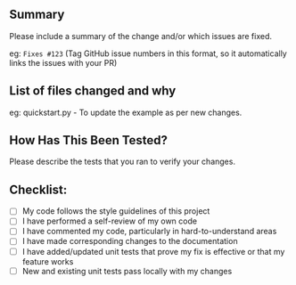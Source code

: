 ## Summary
Please include a summary of the change and/or which issues are fixed.

eg: `Fixes #123` (Tag GitHub issue numbers in this format, so it automatically links the issues with your PR)

## List of files changed and why
eg: quickstart.py - To update the example as per new changes.

## How Has This Been Tested?
Please describe the tests that you ran to verify your changes.

## Checklist:

- [ ] My code follows the style guidelines of this project
- [ ] I have performed a self-review of my own code
- [ ] I have commented my code, particularly in hard-to-understand areas
- [ ] I have made corresponding changes to the documentation
- [ ] I have added/updated unit tests that prove my fix is effective or that my feature works
- [ ] New and existing unit tests pass locally with my changes